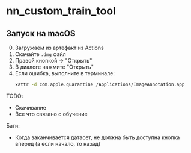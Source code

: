 # nn_custom_train_tool

## Запуск на macOS
0. Загружаем из артефакт из Actions 
1. Скачайте `.dmg` файл
2. Правой кнопкой → "Открыть"
3. В диалоге нажмите "Открыть"
4. Если ошибка, выполните в терминале:
   ```bash
   xattr -d com.apple.quarantine /Applications/ImageAnnotation.app


TODO:
- Скачивание
- Все что связано с обучение

Баги:
- Когда заканчивается датасет, не должна быть доступна кнопка вперед (а если начало, то назад)